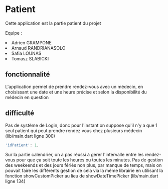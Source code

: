 # Patient

Cette application est la partie patient du projet

Equipe :
<ul>
</ul>
<li>Adrien GRAMPONE</li>
<li>Arnaud RANDRIANASOLO</li>
<li>Safia LOUNAS</li>
<li>Tomasz SLABICKI</li>

## fonctionnalité
L'application permet de prendre rendez-vous avec un médecin, en choisissant une date et une heure précise et selon la disponibilité du médecin en question

## difficulté
Pas de système de Login, donc pour l'instant on suppose qu'il n'y a que 1 seul patient qui peut prendre rendez vous chez plusieurs médecin (lib/main.dart ligne 300)
```dart
'idPatient': 1,
```

Sur la partie calendrier, on a pas réussi à gerer l'intervalle entre les rendez-vous pour que ça soit toute les heures ou toutes les minutes.
Pas de gestion des weekeends et des jours fériés non plus, par manque de temps, mais on pouvait faire les différents gestion de cela via la même librairie en utilisant la fonction showCustomPicker au lieu de showDateTimePicker (lib/main.dart ligne 134)



